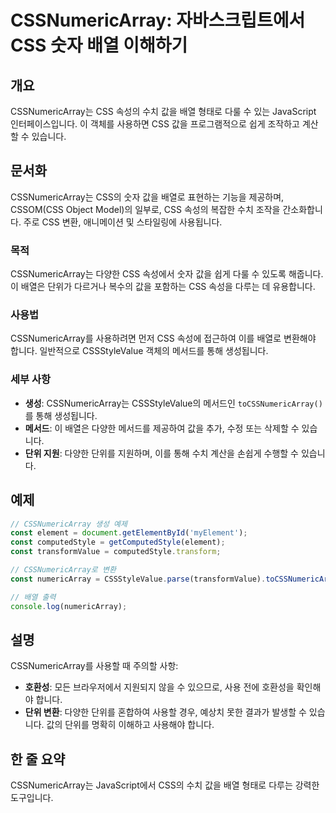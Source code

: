 <!--
Meta Description: # CSSNumericArray: 자바스크립트에서 CSS 숫자 배열 이해하기 ## 개요 CSSNumericArray는 CSS 속성의 수치 값을 배열 형태로 다룰 수 있는 JavaScript 인터페이스입니다. 이 객체를 사용하면 CSS 값을 프로그램적으로 쉽게 조작하고 ...
Meta Keywords: css, cssnumericarray는, 있습니다, 다양한, const
-->

# CSSNumericArray: 자바스크립트에서 CSS 숫자 배열 이해하기

## 개요
CSSNumericArray는 CSS 속성의 수치 값을 배열 형태로 다룰 수 있는 JavaScript 인터페이스입니다. 이 객체를 사용하면 CSS 값을 프로그램적으로 쉽게 조작하고 계산할 수 있습니다.

## 문서화
CSSNumericArray는 CSS의 숫자 값을 배열로 표현하는 기능을 제공하며, CSSOM(CSS Object Model)의 일부로, CSS 속성의 복잡한 수치 조작을 간소화합니다. 주로 CSS 변환, 애니메이션 및 스타일링에 사용됩니다.

### 목적
CSSNumericArray는 다양한 CSS 속성에서 숫자 값을 쉽게 다룰 수 있도록 해줍니다. 이 배열은 단위가 다르거나 복수의 값을 포함하는 CSS 속성을 다루는 데 유용합니다.

### 사용법
CSSNumericArray를 사용하려면 먼저 CSS 속성에 접근하여 이를 배열로 변환해야 합니다. 일반적으로 CSSStyleValue 객체의 메서드를 통해 생성됩니다.

### 세부 사항
- **생성**: CSSNumericArray는 CSSStyleValue의 메서드인 `toCSSNumericArray()`를 통해 생성됩니다.
- **메서드**: 이 배열은 다양한 메서드를 제공하여 값을 추가, 수정 또는 삭제할 수 있습니다.
- **단위 지원**: 다양한 단위를 지원하며, 이를 통해 수치 계산을 손쉽게 수행할 수 있습니다.

## 예제
```javascript
// CSSNumericArray 생성 예제
const element = document.getElementById('myElement');
const computedStyle = getComputedStyle(element);
const transformValue = computedStyle.transform;

// CSSNumericArray로 변환
const numericArray = CSSStyleValue.parse(transformValue).toCSSNumericArray();

// 배열 출력
console.log(numericArray);
```

## 설명
CSSNumericArray를 사용할 때 주의할 사항:
- **호환성**: 모든 브라우저에서 지원되지 않을 수 있으므로, 사용 전에 호환성을 확인해야 합니다.
- **단위 변환**: 다양한 단위를 혼합하여 사용할 경우, 예상치 못한 결과가 발생할 수 있습니다. 값의 단위를 명확히 이해하고 사용해야 합니다.

## 한 줄 요약
CSSNumericArray는 JavaScript에서 CSS의 수치 값을 배열 형태로 다루는 강력한 도구입니다.